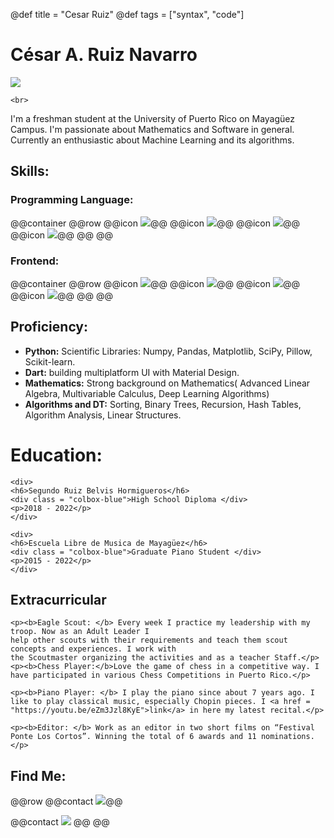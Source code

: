 @def title = "Cesar Ruiz"
@def tags = ["syntax", "code"]

# César A. Ruiz Navarro

<!--\tableofcontents <!-- you can use \toc as well -->
![](/assets/phto.jpg)
~~~
<br>
~~~
I'm a freshman student at the University of Puerto Rico on Mayagüez Campus. I'm passionate about Mathematics and Software in general. Currently an enthusiastic about Machine Learning and its algorithms.


## Skills:
### Programming Language:
@@container
@@row
@@icon [![](assets/python.png)](https://www.python.org/about/website/)@@
@@icon [![](assets/js.png)](https://developer.mozilla.org/en-US/docs/Web/JavaScript)@@
@@icon [![](assets/dart.svg)](https://dart.dev/)@@
@@icon [![](assets/cpp.png)](https://www.w3schools.com/cpp/cpp_intro.asp)@@
@@
@@
### Frontend:
@@container
@@row
@@icon [![](assets/html.png)](https://en.wikipedia.org/wiki/HTML)@@
@@icon [![](assets/css.png)](https://developer.mozilla.org/en-US/docs/Web/CSS)@@
@@icon [![](assets/flutter-logo.png)](https://flutter.dev/)@@
@@icon [![](assets/pyqt.png)](https://doc.qt.io/qtforpython/)@@
@@
@@
## Proficiency:
* **Python:** Scientific Libraries: Numpy, Pandas, Matplotlib, SciPy,
        Pillow, Scikit-learn.
* **Dart:** building multiplatform UI with Material Design.
* **Mathematics:** Strong background on Mathematics( Advanced Linear Algebra,
        Multivariable Calculus, Deep Learning Algorithms)
* **Algorithms and DT:** Sorting, Binary Trees, Recursion, Hash Tables, Algorithm Analysis, Linear Structures.

# Education:
~~~
<div>
<h6>Segundo Ruiz Belvis Hormigueros</h6>
<div class = "colbox-blue">High School Diploma </div>
<p>2018 - 2022</p>
</div>
~~~


~~~
<div>
<h6>Escuela Libre de Musica de Mayagüez</h6>
<div class = "colbox-blue">Graduate Piano Student </div>
<p>2015 - 2022</p>
</div>
~~~


## Extracurricular
~~~
<p><b>Eagle Scout: </b> Every week I practice my leadership with my troop. Now as an Adult Leader I 
help other scouts with their requirements and teach them scout concepts and experiences. I work with 
the Scoutmaster organizing the activities and as a teacher Staff.</p>
<p><b>Chess Player:</b>Love the game of chess in a competitive way. I have participated in various Chess Competitions in Puerto Rico.</p>

<p><b>Piano Player: </b> I play the piano since about 7 years ago. I like to play classical music, especially Chopin pieces. I <a href = "https://youtu.be/eZm3Jzl8KyE">link</a> in here my latest recital.</p>

<p><b>Editor: </b> Work as an editor in two short films on “Festival Ponte Los Cortos”. Winning the total of 6 awards and 11 nominations.</p>

~~~
## Find Me:

@@row
@@contact [![](/assets/github.png)](https://github.com/Cruiz102)@@

@@contact [![](/assets/youtube.png)](https://www.youtube.com/channel/UCgsPQiDKRPgj44ieexKTgRA) @@
@@

